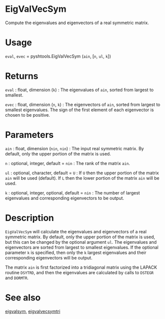 # EigValVecSym

Compute the eigenvalues and eigenvectors of a real symmetric matrix.

# Usage

`eval`, `evec` = pyshtools.EigValVecSym (`ain`, [`n`, `ul`, `k`])

# Returns

`eval` : float, dimension (`k`)
:   The eigenvalues of `ain`, sorted from largest to smallest.

`evec` : float, dimension (`n`, `k`)
:   The eigenvectors of `ain`, sorted from largest to smallest eigenvalues. The sign of the first element of each eigenvector is chosen to be positive.

# Parameters

`ain` : float, dimension (`nin`, `nin`)
:   The input real symmetric matrix. By default, only the upper portion of the matrix is used.
	
`n` : optional, integer, default = `nin`
:   The rank of the matrix `ain`.
	
`ul` : optional, character, default = `U`
:   If `U` then the upper portion of the matrix `ain` will be used (default). If `L` then the lower portion of the matrix `ain` will be used.

`k` : optional, integer, optional, default = `nin`
:   The number of largest eigenvalues and corresponding eigenvectors to be output.

# Description

`EigValVecSym` will calculate the eigenvalues and eigenvectors of a real symmetric matrix. By default, only the upper portion of the matrix is used, but this can be changed by the optional argument `ul`. The eigenvalues and eigenvectors are sorted from largest to smallest eigenvalues. If the optional parameter `k` is specified, then only the `k` largest eigenvalues and their corresponding eigenvectors will be output. 

The matrix `ain` is first factorized into a tridiagonal matrix using the LAPACK routine `DSYTRD`, and then the eigenvalues are calculated by calls to `DSTEGR` and `DORMTR`.

# See also

[eigvalsym](pyeigvalsym.html), [eigvalvecsymtri](pyeigvalvecsymtri.html)

